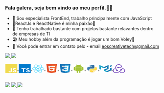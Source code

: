 ### Fala galera, seja bem vindo ao meu perfil.👋😎

- 🔭 Sou especialista FrontEnd, trabalho principalmente com JavaScript 
- 💙ReactJs e ReactNative é minha paixão💙
- 🚀 Tenho trabalhado bastante com projetos bastante relavantes dentro de empresas de TI
- 🏖 Meu hobby além da programação é jogar um bom Voley🏐
- 💬 Você pode entrar em contato pelo - email eoscreativetech@gmail.com

 <div>
  <a href="https://beacons.ai/rafaballerini">
  <img height="180em" src="https://github-readme-stats.vercel.app/api?username=diksonrodrigues&show_icons=true&theme=merko&include_all_commits=true&count_private=true"/>
  <img height="180em" src="https://github-readme-stats.vercel.app/api/top-langs/?username=diksonrodrigues&layout=compact&langs_count=16&theme=merko"/>
 </div>
  
 <div style="display: inline_block"><br>
  <img align="center" alt="Dik-Js" height="30" width="40" src="https://raw.githubusercontent.com/devicons/devicon/master/icons/javascript/javascript-plain.svg">
  <img align="center" alt="Dik-Ts" height="30" width="40" src="https://raw.githubusercontent.com/devicons/devicon/master/icons/typescript/typescript-plain.svg">
  <img align="center" alt="Dik-React" height="30" width="40" src="https://raw.githubusercontent.com/devicons/devicon/master/icons/react/react-original.svg">
  <img align="center" alt="Dik-HTML" height="30" width="40" src="https://raw.githubusercontent.com/devicons/devicon/master/icons/html5/html5-original.svg">
  <img align="center" alt="Dik-CSS" height="30" width="40" src="https://raw.githubusercontent.com/devicons/devicon/master/icons/css3/css3-original.svg">
  <img align="center" alt="Dik-Android" height="30" width="40" src="https://raw.githubusercontent.com/devicons/devicon/master/icons/android/android-original.svg">
  <img align="center" alt="Dik-Apple" height="30" width="40"  src="https://raw.githubusercontent.com/devicons/devicon/master/icons/python/python-original.svg">
  <img align="center" alt="Dik-Materialui" height="30" width="40" src="https://raw.githubusercontent.com/devicons/devicon/master/icons/materialui/materialui-original.svg">
  <img align="center" alt="Dik-Redux" height="30" width="40" src="https://raw.githubusercontent.com/devicons/devicon/master/icons/redux/redux-original.svg">
</div>
 
 ##
 
 <div>
  <a href="https://instagram.com/eoscreativetechnologie" target="_blank"><img src="https://img.shields.io/badge/-Instagram-%23E4405F?style=for-the-   badge&logo=instagram&logoColor=white" target="_blank"></a>
  <a href="https://discord.gg/EOS CREATIVE TECNOLOGIE#2638" target="_blank"><img src="https://img.shields.io/badge/Discord-7289DA?style=for-the-badge&logo=discord&logoColor=white" target="_blank">    </a>
  <a href="https://www.linkedin.com/in/dikson-rodrigues-562b351a3" target="_blank"><img src="https://img.shields.io/badge/-LinkedIn-%230077B5?style=for-the-badge&logo=linkedin&logoColor=white" target="_blank"></a>
 </div>

 
